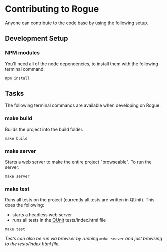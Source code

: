 # Contributing to Rogue

Anyone can contribute to the code base by using the following setup.

## Development Setup

### NPM modules

You'll need all of the node dependencies, to install them with the following terminal command:

```shell
npm install
```

## Tasks

The following terminal commands are available when developing on Rogue.

### make build

Builds the project into the build folder.

```shell
make build
```

### make server

Starts a web server to make the entire project "browseable".  To run the server:

```shell
make server
```

### make test

Runs all tests on the project (currently all tests are written in QUnit).  This does the following:
* starts a headless web server
* runs all tests in the [QUnit](http://qunitjs.com) tests/index.html file

```shell
make test
```

_Tests can also be run via browser by running `make server` and just browsing to the tests/index.html file._


